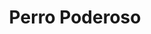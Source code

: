 ---
title: Perro Poderoso
featuredImage: /uploads/air.jpg
description: >-
  El Perro mas loco
price: '1080'
code: '1003'
about: Perro negro callejero, sin hogar sin hembra  y sin dinero
brand: DOGTV

---